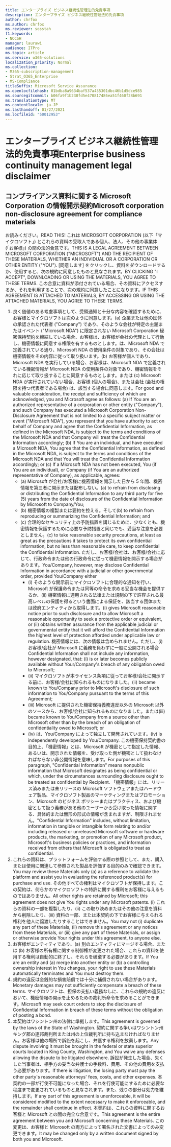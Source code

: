 ```yaml
---
title: エンタープライズ ビジネス継続性管理法的免責事項
description: エンタープライズ ビジネス継続性管理法的免責事項
author: chrfox
ms.author: chrfox
ms.reviewer: sosstah
f1.keywords:
- NOCSH
manager: laurawi
audience: ITPro
ms.topic: article
ms.service: o365-solutions
localization_priority: Normal
ms.collection:
- M365-subscription-management
- Strat_O365_Enterprise
- MS-Compliance
titleSuffix: Microsoft Service Assurance
ms.openlocfilehash: 01bdba8a9634baf537a435301dbc46b1d5dce985
ms.sourcegitcommit: b06fa9f1b230fd5e470817486ea51f460f28b691
ms.translationtype: MT
ms.contentlocale: ja-JP
ms.lasthandoff: 01/27/2021
ms.locfileid: "50012953"
---
```

# <a name="enterprise-business-continuity-management-legal-disclaimer"></a><span data-ttu-id="3a331-103">エンタープライズ ビジネス継続性管理法的免責事項</span><span class="sxs-lookup"><span data-stu-id="3a331-103">Enterprise business continuity management legal disclaimer</span></span>

## <a name="microsoft-corporation-non-disclosure-agreement-for-compliance-materials"></a><span data-ttu-id="3a331-104">コンプライアンス資料に関する Microsoft Corporation の情報開示契約</span><span class="sxs-lookup"><span data-stu-id="3a331-104">Microsoft corporation non-disclosure agreement for compliance materials</span></span>

<span data-ttu-id="3a331-105">お読みください。</span><span class="sxs-lookup"><span data-stu-id="3a331-105">READ THIS!</span></span> <span data-ttu-id="3a331-106">これは MICROSOFT CORPORATION (以下「マイクロソフト」) とこれらの資料の受取人である個人、法人、その他の事業体 (「お客様」) の間の法的合意です。</span><span class="sxs-lookup"><span data-stu-id="3a331-106">THIS IS A LEGAL AGREEMENT BETWEEN MICROSOFT CORPORATION ("MICROSOFT") AND THE RECIPIENT OF THESE MATERIALS, WHETHER AN INDIVIDUAL OR A CORPORATION OR OTHER ENTITY ("YOU").</span></span> <span data-ttu-id="3a331-107">[同意します] をクリックし、資料をダウンロードするか、使用すると、次の規約に同意したものと見なされます。</span><span class="sxs-lookup"><span data-stu-id="3a331-107">BY CLICKING "I ACCEPT", DOWNLOADING OR USING THE MATERIALS, YOU AGREE TO THESE TERMS.</span></span> <span data-ttu-id="3a331-108">この合意に資料が添付されている場合、その資料にアクセスするか、それを利用することで、次の規約に同意したことになります。</span><span class="sxs-lookup"><span data-stu-id="3a331-108">IF THIS AGREEMENT IS ATTACHED TO MATERIALS, BY ACCESSING OR USING THE ATTACHED MATERIALS, YOU AGREE TO THESE TERMS.</span></span>

1. <span data-ttu-id="3a331-109">良く価値のある考慮事項として、受領通知と十分な内容を確認するために、お客様とマイクロソフトは次のように同意します。(a) 企業または他の団体の承認された代表者 ("Company") であり、そのような会社が特定の主題またはイベント ("Microsoft NDA") に限定されない Microsoft Corporation 秘密保持契約を締結している場合、お客様は、お客様が会社の代理として行動し、機密情報に同意する権限を有するものとします。は、Microsoft NDA で定義されている通り、Microsoft NDA の使用条件の対象であり、その会社は機密情報をその内容に従って取り扱います。(b) お客様が個人であり、Microsoft NDA を実行している場合、お客様は、Microsoft NDA で定義されている機密情報が Microsoft NDA の使用条件の対象であり、機密情報をそれに応じて取り扱することに同意するものとします。または (c) Microsoft NDA が実行されていない場合、お客様 (個人の場合)、または会社 (会社の権限を持つ代表者である場合) は、該当する場合に同意します。</span><span class="sxs-lookup"><span data-stu-id="3a331-109">For good and valuable consideration, the receipt and sufficiency of which are acknowledged, you and Microsoft agree as follows: (a) If You are an authorized representative of a corporation or other entity ("Company"), and such Company has executed a Microsoft Corporation Non-Disclosure Agreement that is not limited to a specific subject matter or event ("Microsoft NDA"), you represent that you have authority to act on behalf of Company and agree that the Confidential Information, as defined in the Microsoft NDA, is subject to the terms and  conditions of the Microsoft NDA and that Company will treat the Confidential Information accordingly; (b) If You are an individual, and have executed a  Microsoft NDA, You agree that the Confidential Information, as defined in the Microsoft NDA, is subject to the terms and conditions of the Microsoft NDA and  that You will treat the Confidential Information accordingly; or (c) If a Microsoft NDA has not been executed, You (if You are an individual), or Company (if You are an authorized representative of Company), as applicable, agrees:</span></span> 
    - <span data-ttu-id="3a331-110">(a) Microsoft が会社/お客様に機密情報を開示した日から 5 年間、機密情報を第三者に開示または配布しない。</span><span class="sxs-lookup"><span data-stu-id="3a331-110">(a) to refrain from disclosing or distributing the Confidential Information to any third party for five (5) years from the date of disclosure of the Confidential Information by Microsoft to Company/You;</span></span> 
    - <span data-ttu-id="3a331-111">(b) 機密情報の複製または要約を控える。そして</span><span class="sxs-lookup"><span data-stu-id="3a331-111">(b) to refrain from reproducing or summarizing the  Confidential Information; and</span></span> 
    - <span data-ttu-id="3a331-112">(c) 合理的なセキュリティ上の予防措置を講じるために、少なくとも、機密情報を保護するために必要な予防措置と同じでも、妥当な注意を必要としません。</span><span class="sxs-lookup"><span data-stu-id="3a331-112">(c) to take reasonable security precautions, at least as great as the precautions it takes to protect its own confidential information, but no less than reasonable care, to keep confidential the Confidential Information.</span></span> <span data-ttu-id="3a331-113">ただし、お客様/会社は、お客様/会社に応じて、行政命令または他の行政命令に従って機密情報を開示する場合があります。</span><span class="sxs-lookup"><span data-stu-id="3a331-113">You/Company, however, may disclose Confidential Information in  accordance with a judicial or other governmental order, provided You/Company either</span></span> 
        - <span data-ttu-id="3a331-114">(i) そのような開示前にマイクロソフトに合理的な通知を行い、Microsoft が保護命令または同等の命令を求める妥当な機会を提供するか、(ii) 機密情報に適用される法律または規制の下で許容される最高レベルの保護を得るという書面による保証を、該当する団体または政府エンティティから取得します。</span><span class="sxs-lookup"><span data-stu-id="3a331-114">(i) gives Microsoft reasonable notice prior to such disclosure and to allow  Microsoft a reasonable opportunity to seek a protective order or equivalent, or (ii) obtains written assurance from the applicable judicial or governmental entity  that it will afford the Confidential Information the highest level of protection afforded under applicable law or regulation.</span></span> <span data-ttu-id="3a331-115">機密情報には、次の情報は含められません。ただし、(i) お客様/会社が Microsoft に義務を負わずに一般に公開される場合</span><span class="sxs-lookup"><span data-stu-id="3a331-115">Confidential Information shall not include any information, however designated, that: (i) is or later becomes publicly available without Your/Company's breach of any obligation owed to  Microsoft;</span></span> 
        - <span data-ttu-id="3a331-116">(ii) マイクロソフトが本ライセンス条項に従ってお客様/会社に開示する前に、お客様/会社に知られるものになりました。</span><span class="sxs-lookup"><span data-stu-id="3a331-116">(ii) became known to You/Company prior to Microsoft's disclosure of such information to You/Company pursuant to the terms of this Agreement;</span></span>
        - <span data-ttu-id="3a331-117">(iii) Microsoft に提供された機密保持義務違反以外の Microsoft 以外のソースから、お客様/会社に知られるものになりました。または</span><span class="sxs-lookup"><span data-stu-id="3a331-117">(iii) became known to You/Company from a source other than Microsoft other than by the breach of an obligation of confidentiality owed to Microsoft; or</span></span>
        - <span data-ttu-id="3a331-118">(iv) は、You/Company によって独立して開発されています。</span><span class="sxs-lookup"><span data-stu-id="3a331-118">(iv) is  independently developed by You/Company.</span></span> <span data-ttu-id="3a331-119">この機密保持契約書の目的上、「機密情報」とは、Microsoft が機密として指定した情報、あるいは、開示された情報を、受け取った側が機密として扱わなければならない非公開情報を意味します。</span><span class="sxs-lookup"><span data-stu-id="3a331-119">For purposes of this paragraph, "Confidential Information" means nonpublic information that Microsoft designates as being confidential or which, under the circumstances surrounding disclosure ought to be treated as confidential by Recipient.</span></span> <span data-ttu-id="3a331-120">「機密情報」には、リリース済みまたは未リリースの Microsoft ソフトウェアまたはハードウェア製品、マイクロソフト製品のマーケティングまたはプロモーション、Microsoft のビジネス ポリシーまたはプラクティス、および機密として扱う義務がある他のユーザーから受け取った情報に関する、具体的または無形の形式の情報が含まれますが、制限されません。</span><span class="sxs-lookup"><span data-stu-id="3a331-120">"Confidential Information" includes, without limitation, information in tangible or intangible form relating to and/or including released or unreleased Microsoft software or hardware  products, the marketing, or promotion of any Microsoft product, Microsoft's business policies or practices, and information received from others that Microsoft is obligated to treat as confidential.</span></span>
2. <span data-ttu-id="3a331-121">これらの資料は、プラットフォームを評価する際の参照として、また、購入または使用に関連して参照された製品を評価する目的のみで確認できます。</span><span class="sxs-lookup"><span data-stu-id="3a331-121">You may review these Materials only (a) as a reference to validate the platform and assist you in evaluating the referenced product(s) for purchase and use.</span></span> <span data-ttu-id="3a331-122">その他すべての権利はマイクロソフトが保持します。この契約は、何らかのマイクロソフトの特許に関する権利をお客様に与えるものではありません。</span><span class="sxs-lookup"><span data-stu-id="3a331-122">All other rights are retained by Microsoft; this agreement does not give You rights under any Microsoft patents.</span></span> <span data-ttu-id="3a331-123">(i) これらの資料の一部を複製したり、(ii) この取り決めまたはその他の注意を資料から削除したり、(iii) 資料の一部、または本契約の下でお客様に与えられる権利を他人に譲渡したりすることはできません。</span><span class="sxs-lookup"><span data-stu-id="3a331-123">You may not (i) duplicate any part of these Materials, (ii) remove this agreement or any notices from these Materials, or (iii) give any part of these Materials, or assign or otherwise provide Your rights under this agreement, to anyone else.</span></span> 
3. <span data-ttu-id="3a331-124">お客様がエンティティであり、(a) 別のエンティティにマージする場合、または (b) お客様の所有権に関する制御権が変更された場合、これらの資料を使用する権利は自動的に終了し、それらを破棄する必要があります。</span><span class="sxs-lookup"><span data-stu-id="3a331-124">If You are an entity and (a) merge into another entity or (b) a controlling ownership interest in You changes, your right to use these Materials automatically terminates and You must destroy them.</span></span> 
4. <span data-ttu-id="3a331-125">規約の違反は金銭的な損害賠償では十分に補償されない場合があります。</span><span class="sxs-lookup"><span data-stu-id="3a331-125">Monetary damages may not sufficiently compensate a breach of these terms.</span></span>  <span data-ttu-id="3a331-126">マイクロソフトは、担保の支払い義務なしに、これらの規約の違反において、機密情報の開示を止めるための裁判所命令を求めることができます。</span><span class="sxs-lookup"><span data-stu-id="3a331-126">Microsoft may seek court orders to stop the disclosure of Confidential Information in breach of these terms without the obligation of posting a bond.</span></span>  
5. <span data-ttu-id="3a331-127">本契約はワシントン州の法律に準拠します。</span><span class="sxs-lookup"><span data-stu-id="3a331-127">This agreement is governed by the laws of the State of Washington.</span></span> <span data-ttu-id="3a331-128">契約に関する争いはワシントン州キング郡の連邦裁判所または州の上位裁判所に持ち込まなければなりません。お客様は他の場所で訴訟を起こし、弁護する権利を放棄します。</span><span class="sxs-lookup"><span data-stu-id="3a331-128">Any dispute involving it must be brought in the federal or state superior courts located in King County, Washington, and You waive any defenses allowing the dispute to be litigated elsewhere.</span></span> <span data-ttu-id="3a331-129">訴訟が発生した場合、失くした当事者は、相手方の妥当な弁護士の手数料、費用、その他の費用を支払う必要があります。</span><span class="sxs-lookup"><span data-stu-id="3a331-129">If there is litigation, the losing party must pay the other party's reasonable attorneys' fees, costs, and other expenses.</span></span> <span data-ttu-id="3a331-130">本契約の一部が行使不可能になった場合、それを行使可能にするために必要な程度まで変更されているものと見なされます。また、残りの部分は効力を維持します。</span><span class="sxs-lookup"><span data-stu-id="3a331-130">If any part of this agreement is unenforceable, it will be considered modified to the extent necessary to make it enforceable, and the remainder shall continue in effect.</span></span> <span data-ttu-id="3a331-131">本契約は、これらの資料に関するお客様と Microsoft との間の完全な合意です。</span><span class="sxs-lookup"><span data-stu-id="3a331-131">This agreement is the entire agreement between you and Microsoft concerning these Materials.</span></span> <span data-ttu-id="3a331-132">この変更は、お客様と Microsoft の両方によって署名された文書によってのみ変更できます。</span><span class="sxs-lookup"><span data-stu-id="3a331-132">It may be changed only by a written document signed by both you and Microsoft.</span></span>
